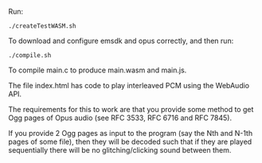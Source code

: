 Run:
```
./createTestWASM.sh
```
To download and configure emsdk and opus correctly, and then run:
```
./compile.sh
```
To compile main.c to produce main.wasm and main.js.

The file index.html has code to play interleaved PCM using the WebAudio API.

The requirements for this to work are that you provide some method to get Ogg pages of Opus audio (see RFC 3533, RFC 6716 and RFC 7845).

If you provide 2 Ogg pages as input to the program (say the Nth and N-1th pages of some file), then they will be decoded such that if they are played sequentially there will be no glitching/clicking sound between them.
